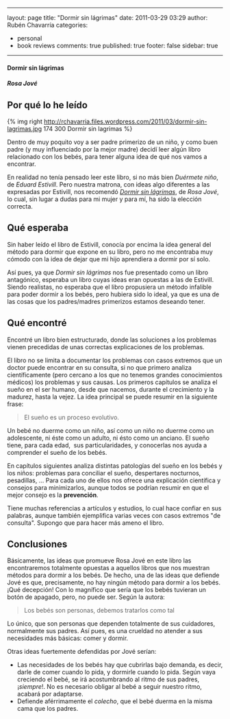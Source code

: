 
---
layout: page
title: "Dormir sin l&aacute;grimas"
date: 2011-03-29 03:29
author: Rubén Chavarría
categories: 
- personal
- book reviews
comments: true
published: true
footer: false
sidebar: true
---

<h4>Dormir sin lágrimas</h4>

<h5>Rosa Jové</h5>

<h2>Por qué lo he leído</h2>

{% img right http://rchavarria.files.wordpress.com/2011/03/dormir-sin-lagrimas.jpg 174 300 Dormir sin lagrimas %}

Dentro de muy poquito voy a ser padre primerizo de un niño, y como buen padre (y muy influenciado por la mejor madre) decidí leer algún libro relacionado con los bebés, para tener alguna idea de qué nos vamos a encontrar.

En realidad no tenía pensado leer este libro, si no más bien <em>Duérmete niño</em>, de <em>Eduard Estivill</em>. Pero nuestra matrona, con ideas algo diferentes a las expresadas por Estivill, nos recomendó <em><a href="http://www.dormirsinlagrimas.com/">Dormir sin lágrimas</a></em>, de <em>Rosa Jové</em>, lo cual, sin lugar a dudas para mi mujer y para mí, ha sido la elección correcta.

<!-- more -->

<h2>Qué esperaba</h2>

Sin haber leído el libro de Estivill, conocía por encima la idea general del método para dormir que expone en su libro, pero no me encontraba muy cómodo con la idea de dejar que mi hijo aprendiera a dormir por sí solo.

Así pues, ya que <em>Dormir sin lágrimas</em> nos fue presentado como un libro antagónico, esperaba un libro cuyas ideas eran opuestas a las de Estivill. Siendo realistas, no esperaba que el libro propusiera un método infalible para poder dormir a los bebés, pero hubiera sido lo ideal, ya que es una de las cosas que los padres/madres primerizos estamos deseando tener.
<h2>Qué encontré</h2>
Encontré un libro bien estructurado, donde las soluciones a los problemas vienen precedidas de unas correctas explicaciones de los problemas.

El libro no se limita a documentar los problemas con casos extremos que un doctor puede encontrar en su consulta, si no que primero analiza científicamente (pero cercano a los que no tenemos grandes conocimientos médicos) los problemas y sus causas. Los primeros capítulos se analiza el sueño en el ser humano, desde que nacemos, durante el crecimiento y la madurez, hasta la vejez. La idea principal se puede resumir en la siguiente frase:
<blockquote>El sueño es un proceso evolutivo.</blockquote>
Un bebé no duerme como un niño, así como un niño no duerme como un adolescente, ni éste como un adulto, ni ésto como un anciano. El sueño tiene, para cada edad,  sus particularidades, y conocerlas nos ayuda a comprender el sueño de los bebés.

En capítulos siguientes analiza distintas patologías del sueño en los bebés y los niños: problemas para conciliar el sueño, despertares nocturnos, pesadillas, ... Para cada uno de ellos nos ofrece una explicación científica y consejos para minimizarlos, aunque todos se podrían resumir en que el mejor consejo es la <strong>prevención</strong>.

Tiene muchas referencias a artículos y estudios, lo cual hace confiar en sus palabras, aunque también ejemplifica varias veces con casos extremos "de consulta". Supongo que para hacer más ameno el libro.
<h2>Conclusiones</h2>
Básicamente, las ideas que promueve Rosa Jové en este libro las encontraremos totalmente opuestas a aquellos libros que nos muestran métodos para dormir a los bebés. De hecho, una de las ideas que defiende Jové es que, precisamente, no hay ningún método para dormir a los bebés. ¡Qué decepción! Con lo magnífico que sería que los bebés tuvieran un botón de apagado, pero, no puede ser. Según la autora:
<blockquote>Los bebés son personas, debemos tratarlos como tal</blockquote>
Lo único, que son personas que dependen totalmente de sus cuidadores, normalmente sus padres. Así pues, es una crueldad no atender a sus necesidades más básicas: comer y dormir.

Otras ideas fuertemente defendidas por Jové serían:
<ul>
	<li>Las necesidades de los bebés hay que cubrirlas bajo demanda, es decir, darle de comer cuando lo pida, y dormirle cuando lo pida. Según vaya creciendo el bebé, se irá acostumbrando al ritmo de sus padres, ¡<em>siempre</em>!. No es necesario obligar al bebé a seguir nuestro ritmo, acabará por adaptarse.</li>
	<li>Defiende aférrimamente el <em>colecho</em>, que el bebé duerma en la misma cama que los padres.</li>
</ul>